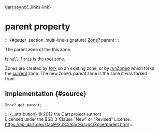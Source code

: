 [dart:async](../../dart-async/dart-async-library){._links-link}

parent property
===============

::: {#getter .section .multi-line-signature}
[Zone](../zone-class)? parent
:::

The parent zone of the this zone.

Is `null` if `this` is the [root](root-constant) zone.

Zones are created by [fork](fork) on an existing zone, or by
[runZoned](../runzoned) which forks the [current](current) zone. The new
zone\'s parent zone is the zone it was forked from.

Implementation {#source}
--------------

``` {.language-dart data-language="dart"}
Zone? get parent;
```

::: {._attribution}
© 2012 the Dart project authors\
Licensed under the BSD 3-Clause \"New\" or \"Revised\" License.\
<https://api.dart.dev/stable/2.18.5/dart-async/Zone/parent.html>
:::

